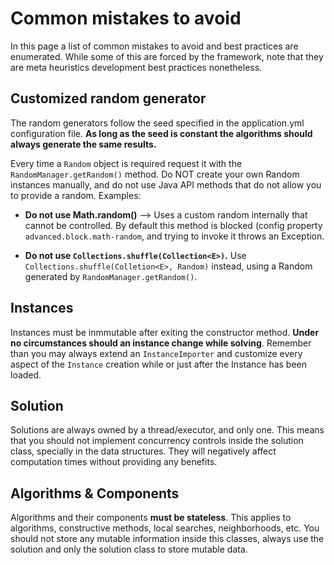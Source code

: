 # Common mistakes to avoid

In this page a list of common mistakes to avoid and best practices are enumerated. While some of this are forced by the framework, note that they are meta heuristics development best practices nonetheless.

## Customized random generator

The random generators follow the seed specified in the application.yml configuration file. **As long as the seed is constant the algorithms should always generate the same results.**

Every time a `Random` object is required request it with the `RandomManager.getRandom()` method. Do NOT create your own Random instances manually, and do not use Java API methods that do not allow you to provide a random. Examples:

* **Do not use Math.random()** --> Uses a custom random internally that cannot be controlled. By default this method is blocked (config property `advanced.block.math-random`, and trying to invoke it throws an Exception.

* **Do not use `Collections.shuffle(Collection<E>)`.** Use `Collections.shuffle(Colletion<E>, Random)` instead, using a Random generated by `RandomManager.getRandom()`.


## Instances

Instances must be inmmutable after exiting the constructor method. **Under no circumstances should an instance change while solving**. Remember than you may always extend an `InstanceImporter` and customize every aspect of the `Instance` creation while or just after the Instance has been loaded.

## Solution

Solutions are always owned by a thread/executor, and only one. This means that you should not implement concurrency controls inside the solution class, specially in the data structures. They will negatively affect computation times without providing any benefits.

## Algorithms & Components

Algorithms and their components **must be stateless**. This applies to algorithms, constructive methods, local searches, neighborhoods, etc.
You should not store any mutable information inside this classes, always use the solution and only the solution class to store mutable data.
